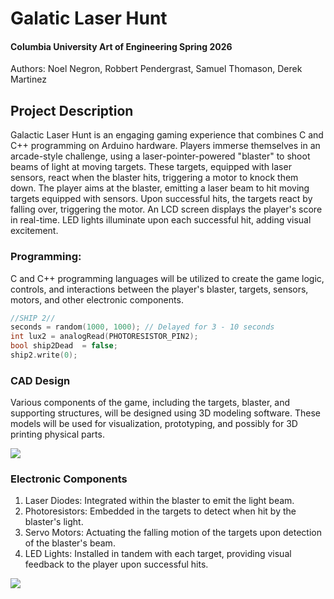 # Galatic Laser Hunt
#### Columbia University Art of Engineering Spring 2026            
Authors: Noel Negron, Robbert Pendergrast, Samuel Thomason, Derek Martinez 

## Project Description

Galactic Laser Hunt is an engaging gaming experience that combines C and C++ programming on Arduino hardware. 
Players immerse themselves in an arcade-style challenge, using a laser-pointer-powered "blaster" to shoot beams of light at moving targets. 
These targets, equipped with laser sensors, react when the blaster hits, triggering a motor to knock them down. The player aims at the blaster, emitting 
a laser beam to hit moving targets equipped with sensors. Upon successful hits, the targets react by falling over, triggering the motor. 
An LCD screen displays the player's score in real-time. LED lights illuminate upon each successful hit, adding visual excitement.

### Programming: 
C and C++ programming languages will be utilized to create the game logic, controls, and interactions between 
the player's blaster, targets, sensors, motors, and other electronic components.

```C
//SHIP 2//
seconds = random(1000, 1000); // Delayed for 3 - 10 seconds
int lux2 = analogRead(PHOTORESISTOR_PIN2);
bool ship2Dead  = false;
ship2.write(0);
```

### CAD Design 
Various components of the game, including the targets, blaster, and supporting structures, 
will be designed using 3D modeling software. These models will be used for visualization, prototyping, and possibly for 3D printing physical parts.

![](https://github.com/BxNoel/SpaceInvaders/blob/main/CAD_Design/CAD2.png)

### Electronic Components
1. Laser Diodes: Integrated within the blaster to emit the light beam.
2. Photoresistors: Embedded in the targets to detect when hit by the blaster's light.
3. Servo Motors: Actuating the falling motion of the targets upon detection of the blaster's beam.
4. LED Lights: Installed in tandem with each target, providing visual feedback to the player upon successful hits.

![](https://github.com/BxNoel/SpaceInvaders/blob/main/SpaceInvaders.gif)




